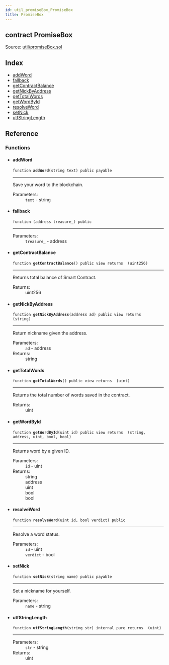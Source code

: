 ```yaml
---
id: util_promiseBox_PromiseBox
title: PromiseBox
---
```


<div class="contract-doc"><div class="contract"><h2 class="contract-header"><span class="contract-kind">contract</span> PromiseBox</h2><div class="source">Source: <a href="https://github.com/FriendlyUser/solidity-smart-contracts//blob/v0.1.0/contracts/util/promiseBox.sol" target="_blank">util/promiseBox.sol</a></div></div><div class="index"><h2>Index</h2><ul><li><a href="util_promiseBox_PromiseBox.html#addWord">addWord</a></li><li><a href="util_promiseBox_PromiseBox.html#">fallback</a></li><li><a href="util_promiseBox_PromiseBox.html#getContractBalance">getContractBalance</a></li><li><a href="util_promiseBox_PromiseBox.html#getNickByAddress">getNickByAddress</a></li><li><a href="util_promiseBox_PromiseBox.html#getTotalWords">getTotalWords</a></li><li><a href="util_promiseBox_PromiseBox.html#getWordById">getWordById</a></li><li><a href="util_promiseBox_PromiseBox.html#resolveWord">resolveWord</a></li><li><a href="util_promiseBox_PromiseBox.html#setNick">setNick</a></li><li><a href="util_promiseBox_PromiseBox.html#utfStringLength">utfStringLength</a></li></ul></div><div class="reference"><h2>Reference</h2><div class="functions"><h3>Functions</h3><ul><li><div class="item function"><span id="addWord" class="anchor-marker"></span><h4 class="name">addWord</h4><div class="body"><code class="signature">function <strong>addWord</strong><span>(string text) </span><span>public </span><span>payable </span></code><hr/><div class="description"><p>Save your word to the blockchain.</p></div><dl><dt><span class="label-parameters">Parameters:</span></dt><dd><div><code>text</code> - string</div></dd></dl></div></div></li><li><div class="item function"><span id="fallback" class="anchor-marker"></span><h4 class="name">fallback</h4><div class="body"><code class="signature">function <strong></strong><span>(address treasure_) </span><span>public </span></code><hr/><dl><dt><span class="label-parameters">Parameters:</span></dt><dd><div><code>treasure_</code> - address</div></dd></dl></div></div></li><li><div class="item function"><span id="getContractBalance" class="anchor-marker"></span><h4 class="name">getContractBalance</h4><div class="body"><code class="signature">function <strong>getContractBalance</strong><span>() </span><span>public </span><span>view </span><span>returns  (uint256) </span></code><hr/><div class="description"><p>Returns total balance of Smart Contract.</p></div><dl><dt><span class="label-return">Returns:</span></dt><dd>uint256</dd></dl></div></div></li><li><div class="item function"><span id="getNickByAddress" class="anchor-marker"></span><h4 class="name">getNickByAddress</h4><div class="body"><code class="signature">function <strong>getNickByAddress</strong><span>(address ad) </span><span>public </span><span>view </span><span>returns  (string) </span></code><hr/><div class="description"><p>Return nickname given the address.</p></div><dl><dt><span class="label-parameters">Parameters:</span></dt><dd><div><code>ad</code> - address</div></dd><dt><span class="label-return">Returns:</span></dt><dd>string</dd></dl></div></div></li><li><div class="item function"><span id="getTotalWords" class="anchor-marker"></span><h4 class="name">getTotalWords</h4><div class="body"><code class="signature">function <strong>getTotalWords</strong><span>() </span><span>public </span><span>view </span><span>returns  (uint) </span></code><hr/><div class="description"><p>Returns the total number of words saved in the contract.</p></div><dl><dt><span class="label-return">Returns:</span></dt><dd>uint</dd></dl></div></div></li><li><div class="item function"><span id="getWordById" class="anchor-marker"></span><h4 class="name">getWordById</h4><div class="body"><code class="signature">function <strong>getWordById</strong><span>(uint id) </span><span>public </span><span>view </span><span>returns  (string, address, uint, bool, bool) </span></code><hr/><div class="description"><p>Returns word by a given ID.</p></div><dl><dt><span class="label-parameters">Parameters:</span></dt><dd><div><code>id</code> - uint</div></dd><dt><span class="label-return">Returns:</span></dt><dd>string</dd><dd>address</dd><dd>uint</dd><dd>bool</dd><dd>bool</dd></dl></div></div></li><li><div class="item function"><span id="resolveWord" class="anchor-marker"></span><h4 class="name">resolveWord</h4><div class="body"><code class="signature">function <strong>resolveWord</strong><span>(uint id, bool verdict) </span><span>public </span></code><hr/><div class="description"><p>Resolve a word status.</p></div><dl><dt><span class="label-parameters">Parameters:</span></dt><dd><div><code>id</code> - uint</div><div><code>verdict</code> - bool</div></dd></dl></div></div></li><li><div class="item function"><span id="setNick" class="anchor-marker"></span><h4 class="name">setNick</h4><div class="body"><code class="signature">function <strong>setNick</strong><span>(string name) </span><span>public </span><span>payable </span></code><hr/><div class="description"><p>Set a nickname for yourself.</p></div><dl><dt><span class="label-parameters">Parameters:</span></dt><dd><div><code>name</code> - string</div></dd></dl></div></div></li><li><div class="item function"><span id="utfStringLength" class="anchor-marker"></span><h4 class="name">utfStringLength</h4><div class="body"><code class="signature">function <strong>utfStringLength</strong><span>(string str) </span><span>internal </span><span>pure </span><span>returns  (uint) </span></code><hr/><dl><dt><span class="label-parameters">Parameters:</span></dt><dd><div><code>str</code> - string</div></dd><dt><span class="label-return">Returns:</span></dt><dd>uint</dd></dl></div></div></li></ul></div></div></div>
